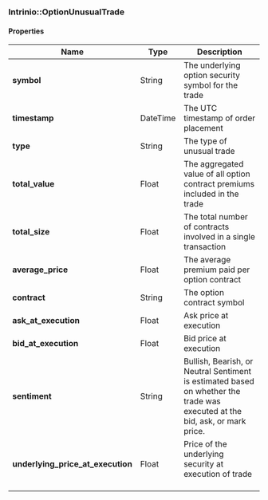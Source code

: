 

[//]: # (CLASS:Intrinio::OptionUnusualTrade)

[//]: # (KIND:object)

### Intrinio::OptionUnusualTrade

#### Properties

[//]: # (START_DEFINITION)

Name | Type | Description
------------ | ------------- | -------------
**symbol** | String | The underlying option security symbol for the trade &nbsp;
**timestamp** | DateTime | The UTC timestamp of order placement &nbsp;
**type** | String | The type of unusual trade &nbsp;
**total_value** | Float | The aggregated value of all option contract premiums included in the trade &nbsp;
**total_size** | Float | The total number of contracts involved in a single transaction &nbsp;
**average_price** | Float | The average premium paid per option contract &nbsp;
**contract** | String | The option contract symbol &nbsp;
**ask_at_execution** | Float | Ask price at execution &nbsp;
**bid_at_execution** | Float | Bid price at execution &nbsp;
**sentiment** | String | Bullish, Bearish, or Neutral Sentiment is estimated based on whether the trade was executed at the bid, ask, or mark price. &nbsp;
**underlying_price_at_execution** | Float | Price of the underlying security at execution of trade &nbsp;

[//]: # (END_DEFINITION)



